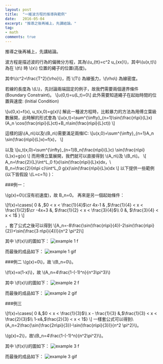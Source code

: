 ```yaml
---
layout: post
title:  "一維波方程的推導與範例"
date:   2016-05-04
excerpt: "推導之後再補上，先講結論。"
tag:
- math
comments: true
---
```

推導之後再補上，先講結論。


波方程是描述波的行為的偏微分方程，其為\\(u_{tt}=c^2 u_{xx}\\)，其中\\(u(x,t)\\)為在 \\(t\\) 時 \\(x\\) 位置的繩子的位置(高度)。

其中\\(c^2=\frac{T^2}{\rho}\\)，而 \\(T\\) 為線張力，\\(\rho\\) 為線密度。

若線的長度為 \\(L\\)，先討論兩端固定的例子，故我們需要兩個邊界條件(Boundary Constraint)。
\\[u(0,t)=u(L,t)=0\\]
此外需要知道繩子在起始時間的位置與速度: (Initial Condition)

\\[u(0,x)=f(x), u_t(x,0)=g(x)\\]
解此一種波方程時，比較暴力的方法為用傅立葉級數展開，此時解的形式會為
\\[u(x,t)=\sum^{\infty}_{n=1}\sin(\frac{n\pi}{L}x)(A_n \cos(\frac{n\pi}{L}ct)+B_n\sin(\frac{n\pi}{L}ct))
\\]

這樣的話\\(A_n\\)以及\\(B_n\\)需要滿足兩條IC:
\\[u(x,0)=\sum^{\infty}_{n=1}A_n \sin(\frac{n\pi}{L}x)=f(x)，
\\]

以及
\\[u_t(x,0)=\sum^{\infty}_{n=1}B_n(\frac{n\pi}{L}c) \sin(\frac{n\pi}{L}x)=g(x)
\\]
而用傅立葉展開，我們就可以直接得到 \\(A_n\\)及 \\(B_n\\)。
\\[
A_n=\frac{2}{L}\int^L_0 f(x)\sin(\frac{n\pi}{L}x)dx，\\\
B_n=\frac{2}{n\pi c}\int^L_0 g(x)\sin(\frac{n\pi}{L}x)dx
\\]
以下提供一些範例(以下皆假設 \\(L=c=1\\) )：

###例一：

\\(g(x)=0\\)(沒有初速度)，故 B_n=0。
再來是另一個起始條件：

\\[f(x)=\cases{ 0 & ,$0 < x < \frac{1}{4}$\cr 4x-1 & ,$\frac{1}{4} < x < \frac{1}{2}$\cr -4x+3 &, $\frac{1}{2} < x < \frac{3}{4}$\\\ 0 &, $\frac{3}{4} < x < 1$ }
\\]

，套了公式之後可以得到
\\[A_n=-8\frac{\sin(\frac{n\pi}{4})-2\sin(\frac{n\pi}{2})+\sin(\frac{3 n\pi}{4})}{n^2 \pi^2}\\]

其中 \\(f(x)\\)的圖如下：
![example 1 f](https://sunglinhsieh.github.io//assets/postimg/2016.05.04/ex.1.f.png)

而最後的成品如下：
![example 1 gif](https://sunglinhsieh.github.io//assets/postimg/2016.05.04/ex.1.gif)

###例二
\\(g(x)=0\\)，故 \\(B_n=0\\)。

\\(f(x)=x(1-x)\\)，故 \\(A_n=4\frac{1-(-1)^n}{n^3\pi^3}\\)

其中 \\(f(x)\\)的圖如下：
![example 2 f](https://sunglinhsieh.github.io//assets/postimg/2016.05.04/ex.2.f.png)

而最後的成品如下：
![example 2 gif](https://sunglinhsieh.github.io//assets/postimg/2016.05.04/ex.2.gif)

###例三

\\[f(x)=\cases{  0 &,$0 < x < \frac{1}{3}$\\\ x - \frac{1}{3} &,$\frac{1}{3} < x < \frac{2}{3}$\\\ 1-x&,$\frac{2}{3} < x < 1$}
\\]
一樣套公式可以得到\\(A_n=2\frac{\sin(\frac{2n\pi}{3})-\sin(\frac{n\pi}{3})}{n^2 \pi^2}\\)。

\\(g(x)=2\\)，故\\(B_n=4\frac{1-(-1)^n}{n^2\pi^2}\\)。


其中 \\(f(x)\\)的圖如下：
![example 3 f](https://sunglinhsieh.github.io//assets/postimg/2016.05.04/ex.3.f.png)

而最後的成品如下：
![example 3 gif](https://sunglinhsieh.github.io//assets/postimg/2016.05.04/ex.3.gif)

